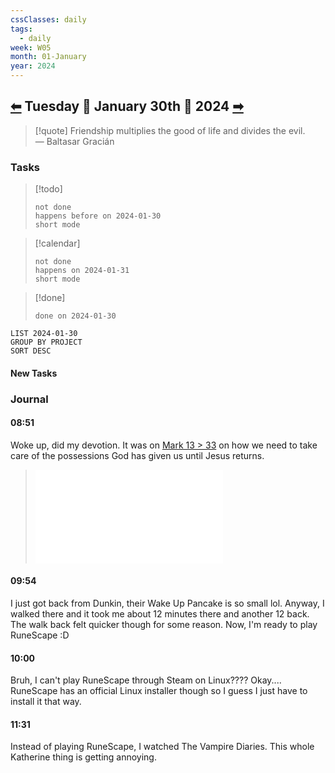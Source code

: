 ```yaml
---
cssClasses: daily
tags:
  - daily
week: W05
month: 01-January
year: 2024
---
```

  
## [⬅](./2024-01-29.md) Tuesday 🔹 January 30th 🔹 2024 [➡](./2024-01-31.md)  
  
> [!quote] Friendship multiplies the good of life and divides the evil.  
> — Baltasar Gracián  
  
### Tasks  
  
> [!todo]  
> ```tasks  
> not done  
> happens before on 2024-01-30  
> short mode  
> ```  
  
> [!calendar]  
> ```tasks  
> not done  
> happens on 2024-01-31  
> short mode  
> ```  
  
> [!done]  
> ```tasks  
> done on 2024-01-30  
> ```  
  
```toggl  
LIST 2024-01-30  
GROUP BY PROJECT  
SORT DESC  
```  
  
#### New Tasks  
  
### Journal  
  
#### 08:51  
  
Woke up, did my devotion. It was on [Mark 13 > 33](Mark%2013.md#33) on how we need to take care of the possessions God has given us until Jesus returns.  
  
> ![Mark 13 > 33](Mark%2013.md#33)  
  
#### 09:54  
  
I just got back from Dunkin, their Wake Up Pancake is so small lol. Anyway, I walked there and it took me about 12 minutes there and another 12 back. The walk back felt quicker though for some reason. Now, I'm ready to play RuneScape :D  
  
#### 10:00  
  
Bruh, I can't play RuneScape through Steam on Linux???? Okay.... RuneScape has an official Linux installer though so I guess I just have to install it that way.  
  
#### 11:31  
  
Instead of playing RuneScape, I watched The Vampire Diaries. This whole Katherine thing is getting annoying.  
  
[//begin]: # "Autogenerated link references for markdown compatibility"  
[2024-01-29|⬅]: 2024-01-29 "2024-01-29"  
[2024-01-31|➡]: 2024-01-31 "2024-01-31"  
[//end]: # "Autogenerated link references"